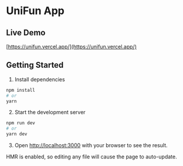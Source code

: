 # UniFun App

## Live Demo
[https://unifun.vercel.app/](https://unifun.vercel.app/)

## Getting Started

1. Install dependencies
```bash
npm install
# or
yarn
```

2. Start the development server

```bash
npm run dev
# or
yarn dev
```
3. Open [http://localhost:3000](http://localhost:3000) with your browser to see the result.

HMR is enabled, so editing any file will cause the page to auto-update.